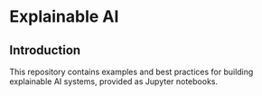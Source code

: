 # Explainable AI

## Introduction

This repository contains examples and best practices for building explainable AI systems, provided as Jupyter notebooks.
